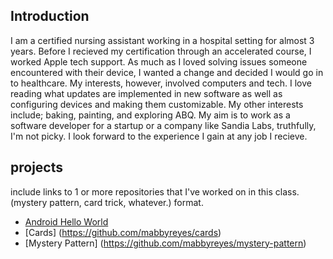 ##  Introduction
I am a certified nursing assistant working in a hospital setting for almost 3 years. Before I recieved my certification through an accelerated course, I worked Apple tech support. As much as I loved solving issues someone encountered with their device, I wanted a change and decided I would go in to healthcare. My interests, however, involved computers and tech. I love reading what updates are implemented in new software as well as configuring devices and making them customizable. My other interests include; baking, painting, and exploring ABQ. My aim is to work as a software developer for a startup or a company like Sandia Labs, truthfully, I'm not picky. I look forward to the experience I gain at any job I recieve.
## projects

include links to 1 or more repositories that I've worked on in this class. (mystery pattern, card trick, whatever.)
[]() format.

* [Android Hello World](https://github.com/mabbyreyes/android-hello-world)
* [Cards] (https://github.com/mabbyreyes/cards)
* [Mystery Pattern] (https://github.com/mabbyreyes/mystery-pattern)